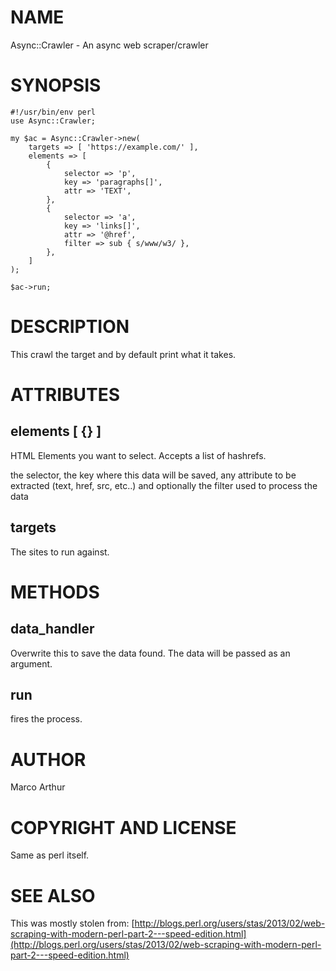 # NAME

Async::Crawler - An async web scraper/crawler

# SYNOPSIS

    #!/usr/bin/env perl 
    use Async::Crawler;

    my $ac = Async::Crawler->new(
        targets => [ 'https://example.com/' ],
        elements => [
            {
                selector => 'p',
                key => 'paragraphs[]',
                attr => 'TEXT',
            },
            {
                selector => 'a',
                key => 'links[]',
                attr => '@href',
                filter => sub { s/www/w3/ },
            },
        ]
    );

    $ac->run;

# DESCRIPTION

This crawl the target and by default print what it takes.

# ATTRIBUTES

## elements \[ {} \]

HTML Elements you want to select. Accepts a list of hashrefs. 

the selector, the key where this data will be saved, any attribute to be extracted
(text, href, src, etc..) and optionally the filter used to process the data

## targets

The sites to run against.

# METHODS

## data\_handler

Overwrite this to save the data found. The data will be passed as an argument.

## run

fires the process.

# AUTHOR

Marco Arthur

# COPYRIGHT AND LICENSE

Same as perl itself.

# SEE ALSO

This was mostly stolen from:
[http://blogs.perl.org/users/stas/2013/02/web-scraping-with-modern-perl-part-2---speed-edition.html](http://blogs.perl.org/users/stas/2013/02/web-scraping-with-modern-perl-part-2---speed-edition.html)
